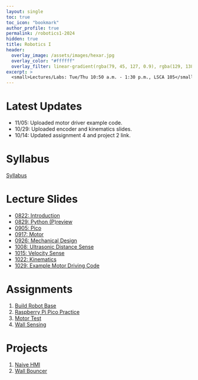```yaml
---
layout: single
toc: true
toc_icon: "bookmark"
author_profile: true
permalink: /robotics1-2024
hidden: true
title: Robotics I
header:
  overlay_image: /assets/images/hexar.jpg
  overlay_color: "#ffffff"
  overlay_filter: linear-gradient(rgba(79, 45, 127, 0.9), rgba(129, 138, 143, 0.5))
excerpt: >
  <small>Lectures/Labs: Tue/Thu 10:50 a.m. - 1:30 p.m., LSCA 105</small>
---
```

# Latest Updates
- 11/05: Uploaded motor driver example code.
- 10/29: Uploaded encoder and kinematics slides.
- 10/14: Updated assignment 4 and project 2 link.


# Syllabus
[Syllabus](/_docs/robotics1-2024/syllabus.pdf)

# Lecture Slides
- [0822: Introduction](/_docs/robotics1-2024/0822/intro.pdf)
- [0829: Python (P)review](https://learnxinyminutes.com/docs/python/)
- [0905: Pico](/_docs/robotics1-2024/0905/pico.pdf)
- [0917: Motor](/_docs/robotics1-2024/0917/motor.pdf)
- [0926: Mechanical Design](/_docs/robotics1-2024/0926/mechanics.pdf)
- [1008: Ultrasonic Distance Sense](/_docs/robotics1-2024/1008/ultrasonic_sense.pdf)
- [1015: Velocity Sense](/_docs/robotics1-2024/1015/encoder.pdf)
- [1022: Kinematics](/_docs/robotics1-2024/1022/kinematics.pdf)
- [1029: Example Motor Driving Code](https://github.com/linzhangUCA/3421example-motor_drivers)

# Assignments
1. [Build Robot Base](https://classroom.github.com/a/J1gLty8v)
2. [Raspberry Pi Pico Practice](https://classroom.github.com/a/VQcXd_Iv)
3. [Motor Test](https://classroom.github.com/a/9apGZMRE)
4. [Wall Sensing](https://classroom.github.com/a/MRtWIxLi)

# Projects
1. [Naive HMI](https://classroom.github.com/a/jYniyPtg)
2. [Wall Bouncer](https://classroom.github.com/a/UGxVkdJO)

